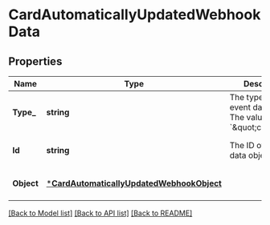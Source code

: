 # CardAutomaticallyUpdatedWebhookData

## Properties
Name | Type | Description | Notes
------------ | ------------- | ------------- | -------------
**Type_** | **string** | The type of the event data object. The value is &#x60;\&quot;card\&quot;&#x60;. | [optional] [default to null]
**Id** | **string** | The ID of the event data object. | [optional] [default to null]
**Object** | [***CardAutomaticallyUpdatedWebhookObject**](CardAutomaticallyUpdatedWebhookObject.md) |  | [optional] [default to null]

[[Back to Model list]](../README.md#documentation-for-models) [[Back to API list]](../README.md#documentation-for-api-endpoints) [[Back to README]](../README.md)

